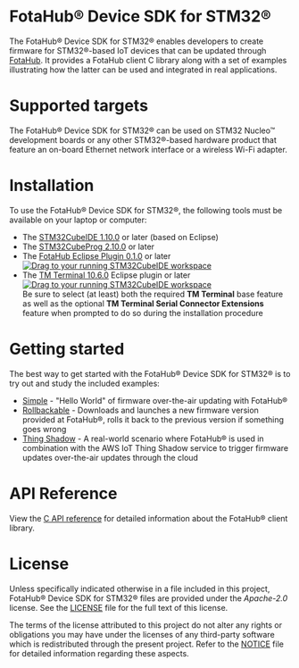 # FotaHub&reg; Device SDK for STM32&reg;
The FotaHub&reg; Device SDK for STM32&reg; enables developers to create firmware for STM32&reg;-based IoT devices that can be updated through [FotaHub](http://fotahub.com). It provides a FotaHub client C library along with a set of examples illustrating how the latter can be used and integrated in real applications.

# Supported targets
The FotaHub&reg; Device SDK for STM32&reg; can be used on STM32
Nucleo&trade; development boards or any other STM32&reg;-based hardware product that feature an on-board Ethernet network interface or a wireless Wi-Fi adapter. 

# Installation
To use the FotaHub&reg; Device SDK for STM32&reg;, the following tools must be available on your laptop or computer:
* The [STM32CubeIDE 1.10.0](https://www.st.com/en/development-tools/stm32cubeide.html) or later (based on Eclipse)
* The [STM32CubeProg 2.10.0](https://www.st.com/en/development-tools/stm32cubeprog.html) or later
* The [FotaHub Eclipse Plugin 0.1.0](https://marketplace.eclipse.org/content/fotahub-eclipse-plugin) or later  
  [![Drag to your running STM32CubeIDE workspace](https://marketplace.eclipse.org/sites/all/themes/solstice/public/images/marketplace/btn-install.svg)](http://marketplace.eclipse.org/marketplace-client-intro?mpc_install=5347433 "Drag to your running STM32CubeIDE workspace")
* The [TM Terminal 10.6.0](https://marketplace.eclipse.org/content/tm-terminal) Eclipse plugin or later  
[![Drag to your running STM32CubeIDE workspace](https://marketplace.eclipse.org/sites/all/themes/solstice/public/images/marketplace/btn-install.svg)](http://marketplace.eclipse.org/marketplace-client-intro?mpc_install=1687099 "Drag to your running STM32CubeIDE workspace")  
Be sure to select (at least) both the required **TM Terminal** base feature as well as the optional **TM Terminal Serial Connector Extensions** feature when prompted to do so during the installation procedure

# Getting started
The best way to get started with the FotaHub&reg; Device SDK for STM32&reg; is to try out and study the included examples:
* [Simple](docs/getting-started/simple.md) - "Hello World" of firmware over-the-air updating with FotaHub&reg;
* [Rollbackable](docs/getting-started/rollbackable.md) - Downloads and launches a new firmware version provided at FotaHub&reg;, rolls it back to the previous version if something goes wrong
* [Thing Shadow](docs/getting-started/thingshadow.md) - A real-world scenario where FotaHub&reg; is used in combination with the AWS IoT Thing Shadow service to trigger firmware updates over-the-air updates through the cloud

# API Reference
View the [C API reference](docs/reference/c-api.md) for detailed information about the FotaHub&reg; client library.

# License
Unless specifically indicated otherwise in a file included in this project, FotaHub&reg; Device SDK for STM32&reg; files are provided under the *Apache-2.0* license. See the [LICENSE](LICENSE) file for the full text of this license.

The terms of the license attributed to this project do not alter any rights or obligations you may have under the licenses of any third-party software which is redistributed through the present project. Refer to the [NOTICE](NOTICE.md) file for detailed information regarding these aspects.
